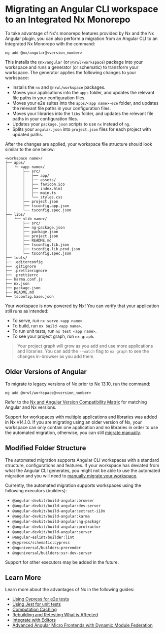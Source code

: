 # Migrating an Angular CLI workspace to an Integrated Nx Monorepo

To take advantage of Nx's monorepo features provided by Nx and the Nx Angular plugin, you can also perform a migration from an Angular CLI to an Integrated Nx Monorepo with the command:

```shell
ng add @nx/angular@<version_number>
```

This installs the `@nx/angular` (or `@nrwl/workspace`) package into your workspace and runs a generator (or schematic) to transform your workspace. The generator applies the following changes to your workspace:

- Installs the `nx` and `@nrwl/workspace` packages.
- Moves your applications into the `apps` folder, and updates the relevant file paths in your configuration files.
- Moves your e2e suites into the `apps/<app name>-e2e` folder, and updates the relevant file paths in your configuration files.
- Moves your libraries into the `libs` folder, and updates the relevant file paths in your configuration files.
- Updates your `package.json` scripts to use `nx` instead of `ng`.
- Splits your `angular.json` into `project.json` files for each project with updated paths.

After the changes are applied, your workspace file structure should look similar to the one below:

```text
<workspace name>/
├── apps/
│   └─ <app name>/
│       ├── src/
│       │   ├── app/
│       │   ├── assets/
│       │   ├── favicon.ico
│       │   ├── index.html
│       │   ├── main.ts
│       │   └── styles.css
│       ├── project.json
│       ├── tsconfig.app.json
│       └── tsconfig.spec.json
├── libs/
│   └── <lib name>/
│       ├── src/
│       ├── ng-package.json
│       ├── package.json
│       ├── project.json
│       ├── README.md
│       ├── tsconfig.lib.json
│       ├── tsconfig.lib.prod.json
│       └── tsconfig.spec.json
├── tools/
├── .editorconfig
├── .gitignore
├── .prettierignore
├── .prettierrc
├── karma.conf.js
├── nx.json
├── package.json
├── README.md
└── tsconfig.base.json
```

Your workspace is now powered by Nx! You can verify that your application still runs as intended:

- To serve, run `nx serve <app name>`.
- To build, run `nx build <app name>`.
- To run unit tests, run `nx test <app name>`.
- To see your project graph, run `nx graph`.

> Your project graph will grow as you add and use more applications and libraries. You can add the `--watch` flag to `nx graph` to see the changes in-browser as you add them.

## Older Versions of Angular

To migrate to legacy versions of Nx prior to Nx 13.10, run the command:

```shell
ng add @nrwl/workspace@<version_number>
```

Refer to the [Nx and Angular Version Compatibility Matrix](/packages/angular/documents/angular-nx-version-matrix) for matching Angular and Nx versions.

Support for workspaces with multiple applications and libraries was added in Nx v14.1.0. If you are migrating using an older version of Nx, your workspace can only contain one application and no libraries in order to use the automated migration, otherwise, you can still [migrate manually](/recipes/adopting-nx-angular/angular-manual).

## Modified Folder Structure

The automated migration supports Angular CLI workspaces with a standard structure, configurations and features. If your workspace has deviated from what the Angular CLI generates, you might not be able to use the automated migration and you will need to [manually migrate your workspace](/recipes/adopting-nx-angular/angular-manual).

Currently, the automated migration supports workspaces using the following executors (builders):

- `@angular-devkit/build-angular:browser`
- `@angular-devkit/build-angular:dev-server`
- `@angular-devkit/build-angular:extract-i18n`
- `@angular-devkit/build-angular:karma`
- `@angular-devkit/build-angular:ng-packagr`
- `@angular-devkit/build-angular:protractor`
- `@angular-devkit/build-angular:server`
- `@angular-eslint/builder:lint`
- `@cypress/schematic:cypress`
- `@nguniversal/builders:prerender`
- `@nguniversal/builders:ssr-dev-server`

Support for other executors may be added in the future.

## Learn More

Learn more about the advantages of Nx in the following guides:

- [Using Cypress for e2e tests](/packages/cypress)
- [Using Jest for unit tests](/packages/jest)
- [Computation Caching](/concepts/how-caching-works)
- [Rebuilding and Retesting What is Affected](/concepts/affected)
- [Integrate with Editors](/core-features/integrate-with-editors)
- [Advanced Angular Micro Frontends with Dynamic Module Federation](/recipes/module-federation/dynamic-module-federation-with-angular)
